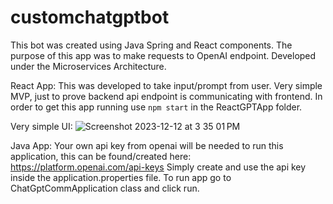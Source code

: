 # customchatgptbot

This bot was created using Java Spring and React components.
The purpose of this app was to make requests to OpenAI endpoint.
Developed under the Microservices Architecture.

React App:
  This was developed to take input/prompt from user. Very simple MVP, just to prove backend api endpoint is communicating with frontend.
  In order to get this app running use ```npm start``` in the ReactGPTApp folder.
  
  Very simple UI:
  ![Screenshot 2023-12-12 at 3 35 01 PM](https://github.com/revinkama/customchatgptbot/assets/37127120/2f9ec324-2bef-4296-b34f-9da68d1c4f99)


Java App:
  Your own api key from openai will be needed to run this application, this can be found/created here: https://platform.openai.com/api-keys
  Simply create and use the api key inside the application.properties file.
  To run app go to ChatGptCommApplication class and click run. 
  
